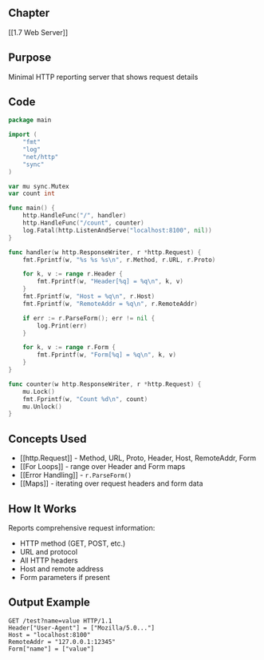 ## Chapter

[[1.7 Web Server]]

## Purpose

Minimal HTTP reporting server that shows request details

## Code

```go
package main

import (
	"fmt"
	"log"
	"net/http"
	"sync"
)

var mu sync.Mutex
var count int

func main() {
	http.HandleFunc("/", handler)
	http.HandleFunc("/count", counter)
	log.Fatal(http.ListenAndServe("localhost:8100", nil))
}

func handler(w http.ResponseWriter, r *http.Request) {
	fmt.Fprintf(w, "%s %s %s\n", r.Method, r.URL, r.Proto)

	for k, v := range r.Header {
		fmt.Fprintf(w, "Header[%q] = %q\n", k, v)
	}
	fmt.Fprintf(w, "Host = %q\n", r.Host)
	fmt.Fprintf(w, "RemoteAddr = %q\n", r.RemoteAddr)

	if err := r.ParseForm(); err != nil {
		log.Print(err)
	}

	for k, v := range r.Form {
		fmt.Fprintf(w, "Form[%q] = %q\n", k, v)
	}
}

func counter(w http.ResponseWriter, r *http.Request) {
	mu.Lock()
	fmt.Fprintf(w, "Count %d\n", count)
	mu.Unlock()
}
```

## Concepts Used

- [[http.Request]] - Method, URL, Proto, Header, Host, RemoteAddr, Form
- [[For Loops]] - range over Header and Form maps
- [[Error Handling]] - `r.ParseForm()`
- [[Maps]] - iterating over request headers and form data

## How It Works

Reports comprehensive request information:

- HTTP method (GET, POST, etc.)
- URL and protocol
- All HTTP headers
- Host and remote address
- Form parameters if present

## Output Example

```
GET /test?name=value HTTP/1.1
Header["User-Agent"] = ["Mozilla/5.0..."]
Host = "localhost:8100"
RemoteAddr = "127.0.0.1:12345"
Form["name"] = ["value"]
```